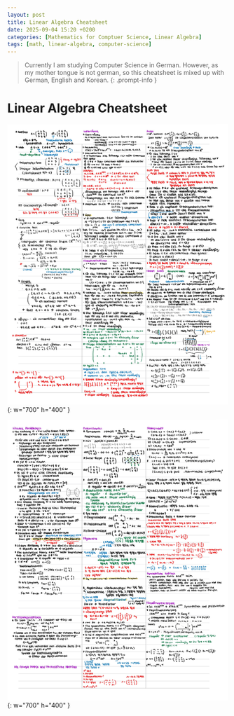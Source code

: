 ```yaml
---
layout: post
title: Linear Algebra Cheatsheet
date: 2025-09-04 15:20 +0200
categories: [Mathematics for Comptuer Science, Linear Algebra]
tags: [math, linear-algebra, computer-science]
---
```


> Currently I am studying Computer Science in German. However, as my mother tongue is not german, so this cheatsheet is mixed up with German, English and Korean.
{: .prompt-info }

# Linear Algebra Cheatsheet

![Linear Algebra Cheatsheet 1](/assets/img/linear-algebra/LA-cheatsheet1.jpg){: w="700" h="400" }


![Linear Algebra Cheatsheet 2](/assets/img/linear-algebra/LA-cheatsheet2.jpg){: w="700" h="400" }
